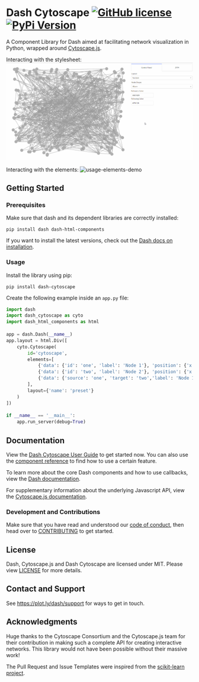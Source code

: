 # Dash Cytoscape [![GitHub license](https://img.shields.io/badge/license-MIT-blue.svg)](https://github.com/plotly/dash-cytoscape/blob/master/LICENSE) [![PyPi Version](https://img.shields.io/pypi/v/dash-cytoscape.svg)](https://pypi.org/project/dash-cytoscape/)

A Component Library for Dash aimed at facilitating network visualization in Python, wrapped around [Cytoscape.js](http://js.cytoscape.org/).

Interacting with the stylesheet:
![usage-stylesheet-demo](https://raw.githubusercontent.com/plotly/dash-cytoscape/master/demos/images/usage-stylesheet-demo.gif)

Interacting with the elements:
![usage-elements-demo](https://raw.githubusercontent.com/plotly/dash-cytoscape/master/demos/images/usage-elements-demo.gif)

## Getting Started

### Prerequisites

Make sure that dash and its dependent libraries are correctly installed:
```commandline
pip install dash dash-html-components
```

If you want to install the latest versions, check out the [Dash docs on installation](https://dash.plot.ly/installation).


### Usage

Install the library using pip:

```
pip install dash-cytoscape
```

Create the following example inside an `app.py` file:

```python
import dash
import dash_cytoscape as cyto
import dash_html_components as html

app = dash.Dash(__name__)
app.layout = html.Div([
    cyto.Cytoscape(
        id='cytoscape',
        elements=[
            {'data': {'id': 'one', 'label': 'Node 1'}, 'position': {'x': 50, 'y': 50}},
            {'data': {'id': 'two', 'label': 'Node 2'}, 'position': {'x': 200, 'y': 200}},
            {'data': {'source': 'one', 'target': 'two','label': 'Node 1 to 2'}}
        ],
        layout={'name': 'preset'}
    )
])

if __name__ == '__main__':
    app.run_server(debug=True)
```


## Documentation

View the [Dash Cytoscape User Guide](https://dash.plot.ly/cytoscape/) to get started now. You can also use the [component reference](https://dash.plot.ly/cytoscape/reference/) to find how to use a certain feature.

To learn more about the core Dash components and how to use callbacks, view the [Dash documentation](https://dash.plot.ly/).

For supplementary information about the underlying Javascript  API, view the [Cytoscape.js documentation](http://js.cytoscape.org/).

### Development and Contributions

Make sure that you have read and understood our [code of conduct](CODE_OF_CONDUCT.md), then head over to [CONTRIBUTING](CONTRIBUTING.md) to get started. 

## License

Dash, Cytoscape.js and Dash Cytoscape are licensed under MIT. Please view [LICENSE](LICENSE) for more details.

## Contact and Support

See https://plot.ly/dash/support for ways to get in touch.

## Acknowledgments

Huge thanks to the Cytoscape Consortium and the Cytoscape.js team for their contribution in making such a complete API for creating interactive networks. This library would not have been possible without their massive work!

The Pull Request and Issue Templates were inspired from the
[scikit-learn project](https://github.com/scikit-learn/scikit-learn).
